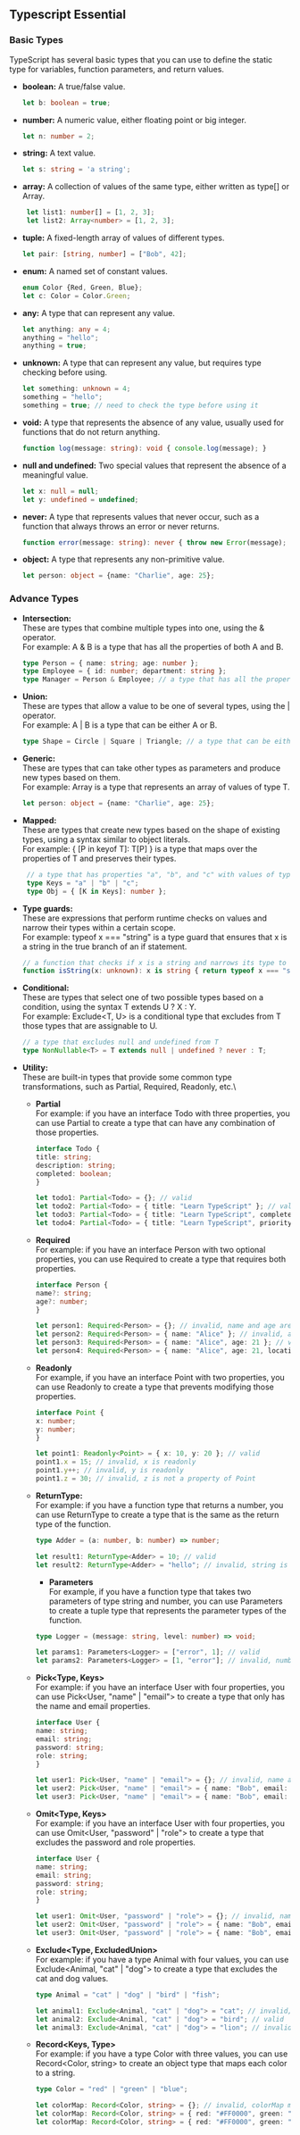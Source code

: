 ## Typescript Essential

### Basic Types
TypeScript has several basic types that you can use to define the static type for variables, function parameters, and return values.
-  **boolean:** A true/false value.
      ```ts
      let b: boolean = true;
      ```
-  **number:** A numeric value, either floating point or big integer.
      ```ts
      let n: number = 2;
      ```
-  **string:** A text value.
      ```ts
      let s: string = 'a string';
      ```
-  **array:** A collection of values of the same type, either written as type[] or Array<type>.
     ```ts
      let list1: number[] = [1, 2, 3];
      let list2: Array<number> = [1, 2, 3];
      ```
-  **tuple:** A fixed-length array of values of different types.
      ```ts
      let pair: [string, number] = ["Bob", 42];
      ```
-  **enum:** A named set of constant values.
      ```ts
      enum Color {Red, Green, Blue};
      let c: Color = Color.Green;
      ```
-  **any:** A type that can represent any value.
      ```ts
      let anything: any = 4;
      anything = "hello";
      anything = true;
      ```
-  **unknown:** A type that can represent any value, but requires type checking before using.
      ```ts
      let something: unknown = 4;
      something = "hello";
      something = true; // need to check the type before using it
      ```
-  **void:** A type that represents the absence of any value, usually used for functions that do not return anything.
      ```ts
      function log(message: string): void { console.log(message); }
      ```
-  **null and undefined:** Two special values that represent the absence of a meaningful value.
      ```ts
      let x: null = null;
      let y: undefined = undefined;
      ```
-  **never:** A type that represents values that never occur, such as a function that always throws an error or never returns.
      ```ts
      function error(message: string): never { throw new Error(message); }
      ```
-  **object:** A type that represents any non-primitive value.
      ```ts
      let person: object = {name: "Charlie", age: 25};
      ```
### Advance Types

-  **Intersection:**\
   These are types that combine multiple types into one, using the & operator.\
   For example: A & B is a type that has all the properties of both A and B.
      ```ts
      type Person = { name: string; age: number };
      type Employee = { id: number; department: string };
      type Manager = Person & Employee; // a type that has all the properties of Person and Employee
      ```
-  **Union:**\
   These are types that allow a value to be one of several types, using the | operator.\
   For example: A | B is a type that can be either A or B.
      ```ts
      type Shape = Circle | Square | Triangle; // a type that can be either Circle, Square, or Triangle
      ```
-  **Generic:**\
   These are types that can take other types as parameters and produce new types based on them.\
   For example: Array<T> is a type that represents an array of values of type T.
      ```ts
      let person: object = {name: "Charlie", age: 25};
      ```
-  **Mapped:**\
   These are types that create new types based on the shape of existing types, using a syntax similar to object literals.\
   For example: { [P in keyof T]: T[P] } is a type that maps over the properties of T and preserves their types.
      ```ts
       // a type that has properties "a", "b", and "c" with values of type number
       type Keys = "a" | "b" | "c";
       type Obj = { [K in Keys]: number };
      ```
-  **Type guards:**\
   These are expressions that perform runtime checks on values and narrow their types within a certain scope.\
   For example: typeof x === "string" is a type guard that ensures that x is a string in the true branch of an if statement.
      ```ts
      // a function that checks if x is a string and narrows its type to string
      function isString(x: unknown): x is string { return typeof x === "string"; }
      ```
-  **Conditional:**\
   These are types that select one of two possible types based on a condition, using the syntax T extends U ? X : Y.\
   For example: Exclude<T, U> is a conditional type that excludes from T those types that are assignable to U.
      ```ts
      // a type that excludes null and undefined from T
      type NonNullable<T> = T extends null | undefined ? never : T;
      ```
-  **Utility:**\
   These are built-in types that provide some common type transformations, such as Partial<T>, Required<T>, Readonly<T>, etc.\
   - **Partial<Type>**\
      For example: if you have an interface Todo with three properties, you can use Partial<Todo> to create a type that can have any combination of those properties.
      ```ts
      interface Todo {
      title: string;
      description: string;
      completed: boolean;
      }
      
      let todo1: Partial<Todo> = {}; // valid
      let todo2: Partial<Todo> = { title: "Learn TypeScript" }; // valid
      let todo3: Partial<Todo> = { title: "Learn TypeScript", completed: true }; // valid
      let todo4: Partial<Todo> = { title: "Learn TypeScript", priority: 1 }; // invalid, priority is not a property of Todo
      ```
   - **Required<Type>**\
     For example: if you have an interface Person with two optional properties, you can use Required<Person> to create a type that requires both properties.
      ```ts
      interface Person {
      name?: string;
      age?: number;
      }
      
      let person1: Required<Person> = {}; // invalid, name and age are required
      let person2: Required<Person> = { name: "Alice" }; // invalid, age is required
      let person3: Required<Person> = { name: "Alice", age: 21 }; // valid
      let person4: Required<Person> = { name: "Alice", age: 21, location: "New York" }; // invalid, location is not a property of Person
      ```
   - **Readonly<Type>**\
     For example, if you have an interface Point with two properties, you can use Readonly<Point> to create a type that prevents modifying those properties.
      ```ts
      interface Point {
      x: number;
      y: number;
      }
      
      let point1: Readonly<Point> = { x: 10, y: 20 }; // valid
      point1.x = 15; // invalid, x is readonly
      point1.y++; // invalid, y is readonly
      point1.z = 30; // invalid, z is not a property of Point
      ```
   - **ReturnType<Type>:**\
     For example: if you have a function type that returns a number, you can use ReturnType<Type> to create a type that is the same as the return type of the function.
      ```ts
      type Adder = (a: number, b: number) => number;
      
      let result1: ReturnType<Adder> = 10; // valid
      let result2: ReturnType<Adder> = "hello"; // invalid, string is not assignable to number
      ```
     - **Parameters<Type>**\
     For example, if you have a function type that takes two parameters of type string and number, you can use Parameters<Type> to create a tuple type that represents the parameter types 
     of the function.
      ```ts
      type Logger = (message: string, level: number) => void;
      
      let params1: Parameters<Logger> = ["error", 1]; // valid
      let params2: Parameters<Logger> = [1, "error"]; // invalid, number is not assignable to string and vice versa
      ```
   - **Pick<Type, Keys>**\
     For example: if you have an interface User with four properties, you can use Pick<User, "name" | "email"> to create a type that only has the name and email properties.
      ```ts
      interface User {
      name: string;
      email: string;
      password: string;
      role: string;
      }
      
      let user1: Pick<User, "name" | "email"> = {}; // invalid, name and email are required
      let user2: Pick<User, "name" | "email"> = { name: "Bob", email: "bob@example.com" }; // valid
      let user3: Pick<User, "name" | "email"> = { name: "Bob", email: "bob@example.com", password: "secret" }; // invalid, password is not a property of Pick<User, "name" | "email">
      ```
   - **Omit<Type, Keys>**\
     For example: if you have an interface User with four properties, you can use Omit<User, "password" | "role"> to create a type that excludes the password and role properties.
      ```ts
      interface User {
      name: string;
      email: string;
      password: string;
      role: string;
      }
      
      let user1: Omit<User, "password" | "role"> = {}; // invalid, name and email are required
      let user2: Omit<User, "password" | "role"> = { name: "Bob", email: "bob@example.com" }; // valid
      let user3: Omit<User, "password" | "role"> = { name: "Bob", email: "bob@example.com", password: "secret" }; // invalid, password is not a property of Omit<User, "password" | "role">
      ```
   - **Exclude<Type, ExcludedUnion>**\
     For example: if you have a type Animal with four values, you can use Exclude<Animal, "cat" | "dog"> to create a type that excludes the cat and dog values.
      ```ts
      type Animal = "cat" | "dog" | "bird" | "fish";
      
      let animal1: Exclude<Animal, "cat" | "dog"> = "cat"; // invalid, cat is excluded
      let animal2: Exclude<Animal, "cat" | "dog"> = "bird"; // valid
      let animal3: Exclude<Animal, "cat" | "dog"> = "lion"; // invalid, lion is not a value of Animal
      ```
   - **Record<Keys, Type>**\
     For example: if you have a type Color with three values, you can use Record<Color, string> to create an object type that maps each color to a string.
      ```ts
      type Color = "red" | "green" | "blue";
      
      let colorMap: Record<Color, string> = {}; // invalid, colorMap must have properties for each color
      let colorMap: Record<Color, string> = { red: "#FF0000", green: "#00FF00", blue: "#0000FF" }; // valid
      let colorMap: Record<Color, string> = { red: "#FF0000", green: "#00FF00", blue: "#0000FF", yellow: "#FFFF00" }; // invalid, yellow is not a value of Color
      ```







